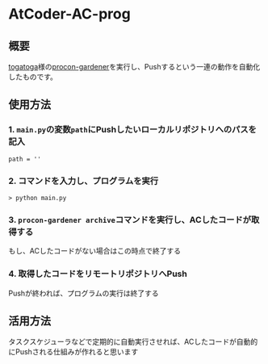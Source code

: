# AtCoder-AC-prog
## 概要
[togatoga](https://github.com/togatoga)様の[procon-gardener](https://github.com/togatoga/procon-gardener)を実行し、Pushするという一連の動作を自動化したものです。

## 使用方法
### 1. `main.py`の変数`path`にPushしたいローカルリポジトリへのパスを記入
```
path = ''
```
### 2. コマンドを入力し、プログラムを実行
```
> python main.py
```
### 3. `procon-gardener archive`コマンドを実行し、ACしたコードが取得する
もし、ACしたコードがない場合はこの時点で終了する
### 4. 取得したコードをリモートリポジトリへPush
Pushが終われば、プログラムの実行は終了する

## 活用方法
タスクスケジューラなどで定期的に自動実行させれば、ACしたコードが自動的にPushされる仕組みが作れると思います


